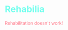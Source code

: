 # <span style='color:#74ffee;'>Rehabilia</span>

<span style='color:#ff7485;'>

Rehabilitation doesn't work!

</span>
